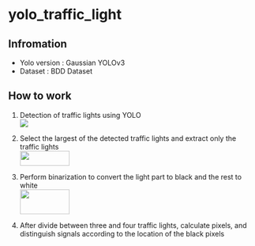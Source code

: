 # yolo_traffic_light

## Infromation
* Yolo version : Gaussian YOLOv3
* Dataset : BDD Dataset

## How to work
1. Detection of traffic lights using YOLO  
   <img src=https://github.com/simfrog/yolo_traffic_light/assets/31130917/f5c80e85-e79b-4084-a16a-c6ebab09ecc5.png>
   
2. Select the largest of the detected traffic lights and extract only the traffic lights  
   <img src=https://github.com/simfrog/yolo_traffic_light/assets/31130917/d0c7745c-c270-45de-9453-edfb545880cd.png width=100, height=30>

3. Perform binarization to convert the light part to black and the rest to white  
   <img src=https://github.com/simfrog/yolo_traffic_light/assets/31130917/5a224c90-2731-4b80-8b91-745acdd83232.png width=100, height=50>

4. After divide between three and four traffic lights, calculate pixels, and distinguish signals according to the location of the black pixels
